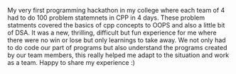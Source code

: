 My very first programming hackathon in my college where each team of 4 had to do 100 problem statemnets in CPP in 4 days.
These problem statments covered the basics of cpp concepts to OOPS and also a little bit of DSA.
It was a new, thrilling, difficult but fun experience for me where there were no win or lose but only learnings to take away.
We not only had to do code our part of programs but also understand the programs created by our team members, this really helped me adapt to the situation and work as a team.
Happy to share my experience :)
